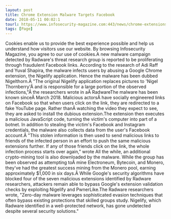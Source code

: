 ```yaml
---
layout: post
title: Chrome Extension Malware Targets Facebook
date: 2018-05-11 00:02:1
tourl: https://www.infosecurity-magazine.com:443/news/chrome-extensions-malware-targets/
tags: [Page]
---
```

Cookies enable us to provide the best experience possible and help us understand how visitors use our website. By browsing Infosecurity Magazine, you agree to our use of cookies.A new malware campaign detected by Radware's threat research group is reported to be proliferating through fraudulent Facebook links. According to the research of Adi Raff and Yuval Shapira, the malware infects users by abusing a Google Chrome extension, the Nigelify application. Hence the malware has been dubbed Nigelthorn.Â "The original Nigelify application replaces pictures to 'Nigel Thornberry'Â and is responsible for a large portion of the observed infections,"Â the researchers wrote in aÂ RadwareThe malware has been known sinceÂ March 2018. Malicious actorsÂ have socially engineered links on Facebook so that when users click on the link, they are redirected to a fake YouTube page. Rather thanÂ watching the video they expect to see, they are asked to install the dubious extension.The extension then executes a malicious JavaScript code, turning the victim's computer into part of a botnet. In addition to stealing the victim's Facebook and Instagram credentials, the malware also collects data from the user's Facebook account.Â "This stolen information is then used to send malicious links to friends of the infected person in an effort to push the same malicious extensions further. If any of those friends click on the link, the whole infection process starts over again," wrote All the while, an additional crypto-mining tool is also downloaded by the malware. While the group has been observed as attempting toÂ mine Electroneum, Bytecoin, and Monero, they've had the greatest success mining from the Monero pool, earning approximately $1,000 in six days.Â While Google's security algorithms have blocked four of the seven malicious extensions identified by Radware researchers, attackers remain able to bypass Google's extension validation checks by exploiting Nigelify and PwnerLike.The Radware researchers wrote, "Zero-day malware leverages sophisticated evasion techniques that often bypass existing protections that skilled groups study. Nigelify, which Radware identified in a well-protected network, has gone undetected despite several security solutions."